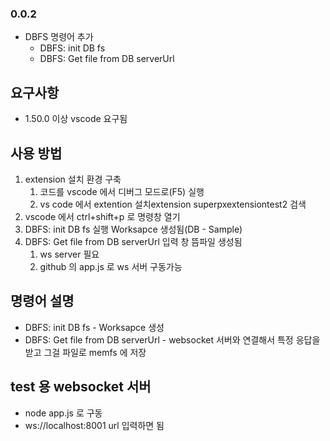
### 0.0.2
- DBFS 명령어 추가
  - DBFS: init DB fs
  - DBFS: Get file from DB serverUrl

## 요구사항
 - 1.50.0 이상 vscode 요구됨

## 사용 방법
1. extension 설치 환경 구축
    1. 코드를 vscode 에서 디버그 모드로(F5) 실행       
    2. vs code 에서 extention 설치extension superpxextensiontest2 검색
2. vscode 에서 ctrl+shift+p 로 명령창 열기
3. DBFS: init DB fs 실행 Worksapce 생성됨(DB - Sample)
4. DBFS: Get file from DB serverUrl 입력 창 뜸파일 생성됨
    1. ws server 필요
    2. github 의 app.js 로 ws 서버 구동가능


## 명령어 설명
- DBFS: init DB fs - Worksapce 생성
- DBFS: Get file from DB serverUrl - websocket 서버와 연결해서 특정 응답을 받고 그걸 파일로 memfs 에 저장

## test 용 websocket 서버
- node app.js 로 구동
- ws://localhost:8001 url 입력하면 됨
